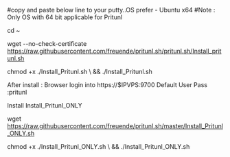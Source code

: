 #copy and paste below line to your putty..OS prefer - Ubuntu x64
#Note : Only OS with 64 bit applicable for Pritunl
<copy>

cd ~

wget --no-check-certificate https://raw.githubusercontent.com/freuende/pritunl.sh/pritunl.sh/Install_pritunl.sh

chmod +x ./Install_Pritunl.sh \ && ./Install_Pritunl.sh
<copy>

After install : Browser login into https://$IPVPS:9700
Default User Pass :pritunl

Install Install_Pritunl_ONLY

wget https://raw.githubusercontent.com/freuende/pritunl.sh/master/Install_Pritunl_ONLY.sh

chmod +x ./Install_Pritunl_ONLY.sh \ && ./Install_Pritunl_ONLY.sh
